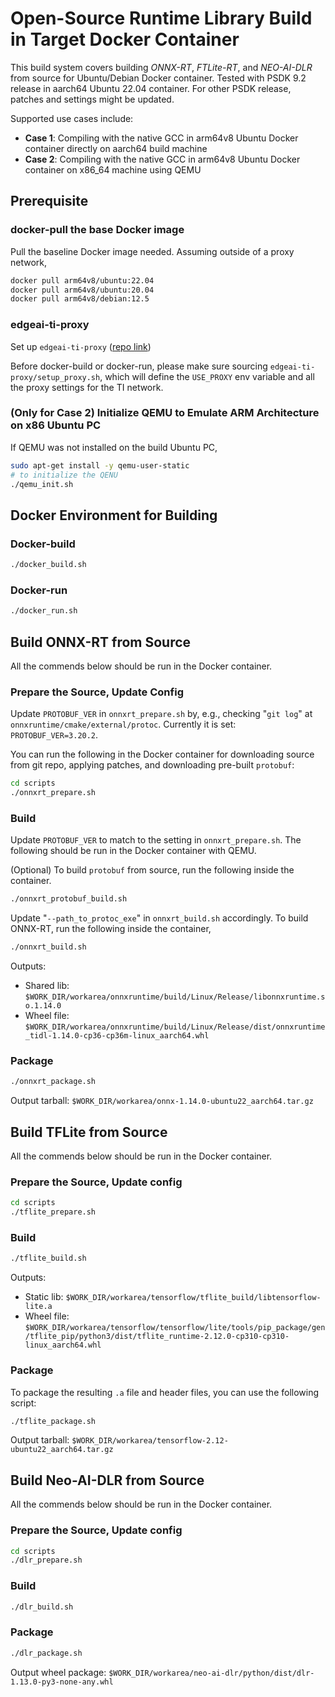 Open-Source Runtime Library Build in Target Docker Container
============================================================

This build system covers building *ONNX-RT*, *FTLite-RT*, and *NEO-AI-DLR* from source for Ubuntu/Debian Docker container. Tested with PSDK 9.2 release in aarch64 Ubuntu 22.04 container. For other PSDK release, patches and settings might be updated.

Supported use cases include:

- **Case 1**: Compiling with the native GCC in arm64v8 Ubuntu Docker container directly on aarch64 build machine
- **Case 2**: Compiling with the native GCC in arm64v8 Ubuntu Docker container on x86_64 machine using QEMU

<!-- ### Build DL Runtime using QEMU on PC
![](docs/dlrt_build_qemu.svg)

### Build & Run Apps in Target Docker Container: To be covered in Edge AI / Robotics SDK
![](docs/target_docker.svg) -->

<!-- ======================================= -->
## Prerequisite

### docker-pull the base Docker image

Pull the baseline Docker image needed. Assuming outside of a proxy network,
```bash
docker pull arm64v8/ubuntu:22.04
docker pull arm64v8/ubuntu:20.04
docker pull arm64v8/debian:12.5
```

### edgeai-ti-proxy

Set up `edgeai-ti-proxy` ([repo link](https://bitbucket.itg.ti.com/projects/PROCESSOR-SDK-VISION/repos/edgeai-ti-proxy/browse))

Before docker-build or docker-run, please make sure sourcing `edgeai-ti-proxy/setup_proxy.sh`, which will define the `USE_PROXY` env variable and all the proxy settings for the TI network.

### (Only for Case 2) Initialize QEMU to Emulate ARM Architecture on x86 Ubuntu PC
If QEMU was not installed on the build Ubuntu PC,

```bash
sudo apt-get install -y qemu-user-static
# to initialize the QENU
./qemu_init.sh
```

## Docker Environment for Building


### Docker-build
```bash
./docker_build.sh
```

### Docker-run
```bash
./docker_run.sh
```

<!-- ======================================= -->
## Build ONNX-RT from Source

All the commends below should be run in the Docker container.

### Prepare the Source, Update Config

Update `PROTOBUF_VER` in `onnxrt_prepare.sh` by, e.g., checking "`git log`" at `onnxruntime/cmake/external/protoc`. Currently it is set:
`PROTOBUF_VER=3.20.2`.


You can run the following in the Docker container for downloading source from git repo, applying patches, and downloading pre-built `protobuf`:
```bash
cd scripts
./onnxrt_prepare.sh
```

### Build
Update `PROTOBUF_VER` to match to the setting in `onnxrt_prepare.sh`. The following should be run in the Docker container with QEMU.

(Optional) To build `protobuf` from source, run the following inside the container.
```bash
./onnxrt_protobuf_build.sh
```

Update "`--path_to_protoc_exe`" in `onnxrt_build.sh` accordingly. To build ONNX-RT, run the following inside the container,
```bash
./onnxrt_build.sh
```

Outputs:
- Shared lib: `$WORK_DIR/workarea/onnxruntime/build/Linux/Release/libonnxruntime.so.1.14.0`
- Wheel file: `$WORK_DIR/workarea/onnxruntime/build/Linux/Release/dist/onnxruntime_tidl-1.14.0-cp36-cp36m-linux_aarch64.whl`

### Package

```bash
./onnxrt_package.sh
```

Output tarball: `$WORK_DIR/workarea/onnx-1.14.0-ubuntu22_aarch64.tar.gz`

<!-- ======================================= -->
## Build TFLite from Source

All the commends below should be run in the Docker container.

### Prepare the Source, Update config

```bash
cd scripts
./tflite_prepare.sh
```

### Build
```bash
./tflite_build.sh
```

Outputs:
- Static lib: `$WORK_DIR/workarea/tensorflow/tflite_build/libtensorflow-lite.a`
- Wheel file: `$WORK_DIR/workarea/tensorflow/tensorflow/lite/tools/pip_package/gen/tflite_pip/python3/dist/tflite_runtime-2.12.0-cp310-cp310-linux_aarch64.whl`

### Package

To package the resulting `.a` file and header files, you can use the following script:

```bash
./tflite_package.sh
```

Output tarball: `$WORK_DIR/workarea/tensorflow-2.12-ubuntu22_aarch64.tar.gz`

<!-- ======================================= -->
## Build Neo-AI-DLR from Source

All the commends below should be run in the Docker container.

### Prepare the Source, Update config

```bash
cd scripts
./dlr_prepare.sh
```

### Build

```bash
./dlr_build.sh
```

### Package

```bash
./dlr_package.sh
```

Output wheel package: `$WORK_DIR/workarea/neo-ai-dlr/python/dist/dlr-1.13.0-py3-none-any.whl`
